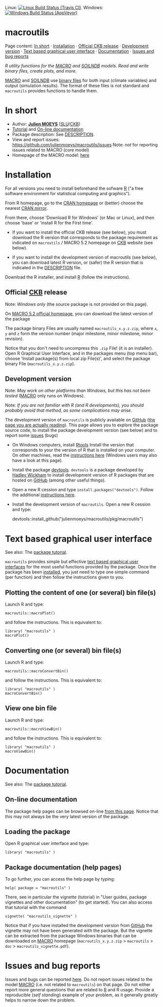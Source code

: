Linux: [![Linux Build Status (Travis CI)](https://travis-ci.org/julienmoeys/macroutils.svg?branch=master)](https://travis-ci.org/julienmoeys/macroutils). 
Windows: [![Windows Build Status (AppVeyor)](https://ci.appveyor.com/api/projects/status/github/julienmoeys/macroutils?branch=master&svg=true)](https://ci.appveyor.com/project/julienmoeys/macroutils)

macroutils
==========

Page content: 
[In short](#inshort) &middot; 
[Installation](#installation) &middot; 
[Official CKB release](#official) &middot; 
[Development version](#development) &middot; 
[Text based graphical user interface](#text_gui) &middot; 
[Documentation](#doc) &middot; 
[Issues and bug reports](#issues) 



_R utility functions for the [MACRO][] and [SOILNDB][] models._ 
_Read and write binary files, create plots, and more._

[MACRO][] and [SOILNDB][] use [binary files][binary_files] for 
both input (climate variables) and output (simulation results). 
The format of these files is not standard and `macroutils` 
provides functions to handle them. 



In short    <a id="inshort"></a>
========

*   Author: **[Julien MOEYS][julienmoeys]** ([SLU][]/[CKB][])
*   [Tutorial][macroutils_tuto] and [On-line documentation][macroutils_help] 
*   Package description: See [DESCRIPTION](https://github.com/julienmoeys/macroutils/blob/master/pkg/macroutils/DESCRIPTION).
*   View and report issues: https://github.com/julienmoeys/macroutils/issues 
    Note: _not_ for reporting issues related to MACRO (core 
    model)
*   Homepage of the MACRO model: [here][MACRO]



Installation    <a id="installation"></a>
============

For all versions you need to install beforehand the sofware [R][] 
("a free software environment for statistical computing and graphics").

From R homepage, go to the [CRAN homepage][CRAN] or (better) choose 
the nearest [CRAN mirror][CRAN_mirrors].

From there, choose 'Download R for Windows' (or Mac or Linux), and 
then choose 'base' or 'install R for the First time'.

*   If you want to install the official CKB release (see below), you 
    must download the R version that corresponds to the package 
    requirement as indicated on `macroutils` / MACRO 5.2 homepage 
    on [CKB][] website (see below).

*   If you want to install the development version of macroutils (see 
    below), you can download latest R version, or (safer) the R 
    version that is indicated in the 
    [DESCRIPTION](/pkg/macroutils/DESCRIPTION) file.

Download the R installer, and install [R][] (follow the 
instructions).



Official [CKB][] release    <a id="official"></a>
------------------------

Note: _Windows only_ (the source package is not provided on this 
page).

On [MACRO 5.2 official homepage][MACRO], you can download the 
latest version of the package

The package binary Files are usually named `macroutils_x.y.z.zip`, 
where `x`, `y` and `z` form the version number (major milestone, 
minor milestone, minor revision).

Notice that you don't need to uncompress this `.zip` File! (it is 
an installer). Open R Graphical User Interface, and in the packages
menu (top menu bar), choose 'Install package(s) from local zip 
File(s)', and select the package binary File (`macroutils_x.y.z.zip`).



Development version    <a id="development"></a>
-------------------

Note: _May work on other platforms than Windows, but this has not_ 
_been tested_ ([MACRO][] only runs on Windows).

Note: _If you are not familiar with R (and R developments), you 
should probably avoid that method, as some complications may arise_.

The development version of `macroutils` is publicly available 
on [GitHub][] ([the page you are actually reading][macroutils_gh]). 
This page allows you to explore the package source code, to install 
the package development version (see below) and to report some 
[issues][macroutils_issues] (bugs)

*   On Windows computers, install [Rtools][] Install the 
    version that corresponds to your the version of R that is 
    installed on your computer. On other machines, read the 
    [instructions here][devtools_readme] (Windows users may also 
    have a look at this page).
    
*   Install the package [devtools][]. `devtools` is a package 
    developed by [Hadley Wickham][HadleyWickham] to install 
    development version of R packages that are hosted on [GitHub][] 
    (among other useful things).
    
*   Open a new R cession and type `install.packages("devtools")`.
    Follow the additional [instructions here][devtools_readme].
    
*   Install the development version of `macroutils`. Open a new R 
    cession and type:


    devtools::install_github("julienmoeys/macroutils/pkg/macroutils")



Text based graphical user interface    <a id="text_gui"></a>
===================================

See also: The [package tutorial][macroutils_tuto]. 

`macroutils` provides simple but effective [text based graphical 
user interfaces][text_gui] for the most useful functions 
provided by the package. Once the package has been 
[installed](#installation), you just need to type one 
simple command (per function) and then follow the instructions 
given to you.



Plotting the content of one (or several) bin file(s)
----------------------------------------------------

Launch R and type:

    macroutils::macroPlot()

and follow the instructions. This is equivalent to:

    library( "macroutils" )
    macroPlot()



Converting one (or several) bin file(s)
----------------------------------------------------

Launch R and type:

    macroutils::macroConvertBin()

and follow the instructions. This is equivalent to:

    library( "macroutils" )
    macroConvertBin()



View one bin file
-----------------

Launch R and type:

    macroutils::macroViewBin()

and follow the instructions. This is equivalent to:

    library( "macroutils" )
    macroViewBin()




Documentation    <a id="doc"></a>
=============

See also: The [package tutorial][macroutils_tuto]. 



On-line documentation
---------------------

The package help pages can be browsed on-line 
[from this page][macroutils_help]. Notice that this may not 
always be the very latest version of the package.



Loading the package
-------------------

Open R graphical user interface and type:

    library( "macroutils" )



Package documentation (help pages)
----------------------------------

To go further, you can access the help page by typing:

    help( package = "macroutils" )

There, see in particular the vignette (tutorial) in "User guides, 
package vignettes and other documentation" (to get started). You 
can also access that tutorial with the command

    vignette( "macroutils_vignette" )

Notice that if you have installed the development version from 
[GitHub][] the vignette may not have been generated with the 
package. But the vignette can be extracted from the package 
Windows binaries that can be downloaded on [MACRO][] homepage 
(`macroutils_x.y.z.zip` > `macroutils` > `doc` > 
`macroutils_vignette.pdf`).



Issues and bug reports    <a id="issues"></a>
======================

Issues and bugs can be reported [here][macroutils_issues]. Do not 
report issues related to the model [MACRO][] (i.e. not related to 
`macroutils`) on that page. Do not either report more general 
questions that are related to [R][] and R usage. Provide a 
reproducible (_self standing_) example of your problem, as it 
generally greatly helps to narrow down the problem.



<!--- Links         -->
[SLU]:              http://www.slu.se/en/ "Swedish University of Agricultural Sciences"
[CKB]:              http://www.slu.se/en/collaborative-centres-and-projects/centre-for-chemical-pesticides-ckb1/ "The Centre for Chemical Pesticides (CKB)"
[MACRO]:            http://www.slu.se/en/collaborative-centres-and-projects/centre-for-chemical-pesticides-ckb1/areas-of-operation-within-ckb/models/macro-52/ "MACRO - pesticide fate in soils (SLU/CKB)"
[GitHub]:           https://github.com/ "GitHub"
[macroutils_gh]:    https://github.com/julienmoeys/macroutils "R package macroutils (on GitHub)"
[macroutils_issues]:https://github.com/julienmoeys/macroutils/issues "Issues on the package macroutils"
[macroutils_help]:  http://julienmoeys.github.io/macroutils/ "Documentation for package 'macroutils'"
[R]:                http://www.r-project.org/ "R is a free software environment for statistical computing and graphics"
[CRAN]:             http://cran.r-project.org/ "The Comprehensive R Archive Network"
[CRAN_mirrors]:     http://cran.r-project.org/mirrors.html "CRAN Mirrors"
[Rtools]:           http://cran.r-project.org/bin/windows/Rtools/ "Rtools: Building R for Windows"
[devtools_readme]:  http://cran.r-project.org/web/packages/devtools/README.html "README page of devtools"
[devtools]:         http://cran.r-project.org/web/packages/devtools "R package devtools"
[HadleyWickham]:    http://had.co.nz/ "Hadley Wickham homepage"
[text_gui]:         http://en.wikipedia.org/wiki/Text-based_user_interface "Text-based user interface (Wikipedia)"
[julienmoeys]:      http://www.julienmoeys.info "Julien Moeys homepage"
[binary_files]:     https://en.wikipedia.org/wiki/Binary_file "Binary files (Wikipedia)"
[SOILNDB]:          http://www.slu.se/en/collaborative-centres-and-projects/slu-water-hub/models/soilndb/ "SoilN DB homepage" 
[macroutils_tuto]:  https://github.com/julienmoeys/macroutils/blob/master/pkg/macroutils/inst/doc/macroutils_vignette.pdf "macroutils tutorial" 

